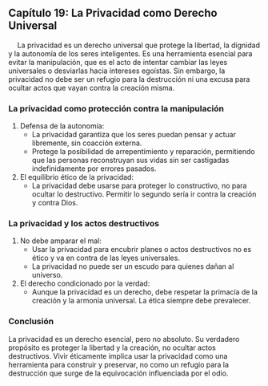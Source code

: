 ## Capítulo 19: La Privacidad como Derecho Universal
 
La privacidad es un derecho universal que protege la libertad, la dignidad y la autonomía de los seres inteligentes. Es una herramienta esencial para evitar la manipulación, que es el acto de intentar cambiar las leyes universales o desviarlas hacia intereses egoístas. Sin embargo, la privacidad no debe ser un refugio para la destrucción ni una excusa para ocultar actos que vayan contra la creación misma.
### La privacidad como protección contra la manipulación
1.	Defensa de la autonomía:
    - La privacidad garantiza que los seres puedan pensar y actuar libremente, sin coacción externa.
    - Protege la posibilidad de arrepentimiento y reparación, permitiendo que las personas reconstruyan sus vidas sin ser castigadas indefinidamente por errores pasados.
2.	El equilibrio ético de la privacidad:
    - La privacidad debe usarse para proteger lo constructivo, no para ocultar lo destructivo. Permitir lo segundo sería ir contra la creación y contra Dios.
### La privacidad y los actos destructivos
1.	No debe amparar el mal:
    - Usar la privacidad para encubrir planes o actos destructivos no es ético y va en contra de las leyes universales.
    - La privacidad no puede ser un escudo para quienes dañan al universo.
2.	El derecho condicionado por la verdad:
    - Aunque la privacidad es un derecho, debe respetar la primacía de la creación y la armonía universal. La ética siempre debe prevalecer.
### Conclusión
La privacidad es un derecho esencial, pero no absoluto. Su verdadero propósito es proteger la libertad y la creación, no ocultar actos destructivos. Vivir éticamente implica usar la privacidad como una herramienta para construir y preservar, no como un refugio para la destrucción que surge de la equivocación influenciada por el odio.
 

